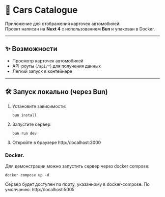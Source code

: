 # 🚗 Cars Catalogue

Приложение для отображения карточек автомобилей.  
Проект написан на **Nuxt 4** с использованием **Bun** и упакован в Docker.

---

## ✨ Возможности
- Просмотр карточек автомобилей
- API-роуты (`/api/*`) для получения данных
- Легкий запуск в контейнере

---

## 🛠️ Запуск локально (через Bun)

1. Установите зависимости:
   ```bash
   bun install

2. Запустите сервер:
    ```
   bun run dev

3. Откройте в браузере http://localhost:3000

### Docker. 
Для демонстрации можно запустить сервер через docker compose:
```
docker compose up -d
```

Сервер будет доступен по порту, указанному в docker-compose. По умолчанию: http://localhost:5005